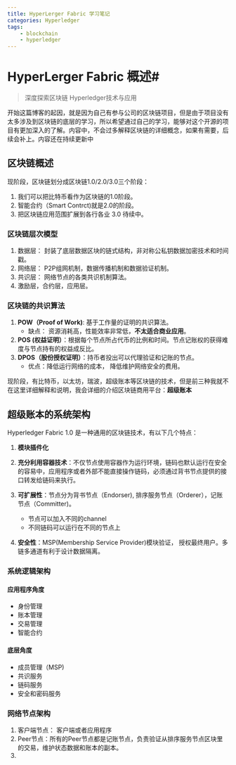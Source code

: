 ```yaml
---
title: HyperLerger Fabric 学习笔记
categories: Hyperledger
tags:
	- blockchain
	- hyperledger
---
```

# HyperLerger Fabric 概述#
> 深度探索区块链 Hyperledger技术与应用

开始这篇博客的起因，就是因为自己有参与公司的区块链项目，但是由于项目没有太多涉及到区块链的底层的学习，所以希望通过自己的学习，能够对这个开源的项目有更加深入的了解。内容中，不会过多解释区块链的详细概念，如果有需要，后续会补上。内容还在持续更新中

## 区块链概述 ##
现阶段，区块链划分成区块链1.0/2.0/3.0三个阶段：

1. 我们可以把比特币看作为区块链的1.0阶段。
2. 智能合约（Smart Contrct)就是2.0的阶段。
3. 把区块链应用范围扩展到各行各业 3.0 待续中。

### 区块链层次模型 ###

1. 数据层： 封装了底层数据区块的链式结构，非对称公私钥数据加密技术和时间戳。
2. 网络层： P2P组网机制，数据传播机制和数据验证机制。
3. 共识层： 网络节点的各类共识机制算法。
4. 激励层，合约层，应用层。

### 区块链的共识算法 ###
1. **POW（Proof of Work)**: 基于工作量的证明的共识算法。
	- 缺点： 资源消耗高，性能效率非常低，**不太适合商业应用**。
2. **POS (权益证明）**：根据每个节点所占代币的比例和时间。节点记账权的获得难度与节点持有的权益成反比。
3. **DPOS（股份授权证明）**：持币者投出可以代理验证和记账的节点。
	- 优点：降低运行网络的成本， 降低维护网络安全的费用。


现阶段，有比特币，以太坊，瑞波，超级账本等区块链的技术，但是前三种我就不在这里详细解释和说明，我会详细的介绍区块链商用平台：**超级账本**

## 超级账本的系统架构 ##

Hyperledger Fabric 1.0 是一种通用的区块链技术，有以下几个特点：

1. **模块插件化**
2. **充分利用容器技术**：不仅节点使用容器作为运行环境，链码也默认运行在安全的容易中，应用程序或者外部不能直接操作链码，必须通过背书节点提供的接口转发给链码来执行。
3. **可扩展性**：节点分为背书节点（Endorser), 排序服务节点（Orderer），记账节点（Committer)。
	- 节点可以加入不同的channel
	- 不同链码可以运行在不同的节点上
	
4. **安全性**：MSP(Membership Service Provider)模块验证， 授权最终用户。多链多通道有利于设计数据隔离。

### 系统逻辑架构 ###
#### 应用程序角度 ####
- 身份管理
- 账本管理
- 交易管理
- 智能合约

#### 底层角度 ####
- 成员管理（MSP)
- 共识服务
- 链码服务
- 安全和密码服务

### 网络节点架构 ###
1. 客户端节点： 客户端或者应用程序
2. Peer节点：所有的Peer节点都是记账节点，负责验证从排序服务节点区块里的交易，维护状态数据和账本的副本。
3. 